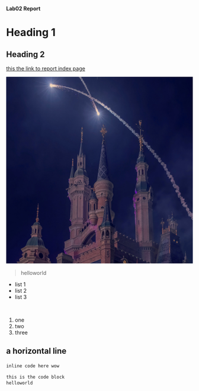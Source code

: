 **Lab02 Report**

# Heading 1

## Heading 2

[this the link to report index page](https://yuxinguo13.github.io/cse15l-lab-reports/index.html)

![Image](IMG_4462.JPG)

> helloworld

* list 1
* list 2
* list 3

<br>

1. one
2. two
3. three

a horizontal line 
---

`inline code here wow`


```
this is the code block
helloworld
```

<br>





